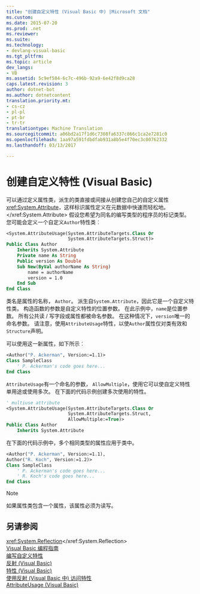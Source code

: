 ```yaml
---
title: "创建自定义特性 (Visual Basic 中) |Microsoft 文档"
ms.custom: 
ms.date: 2015-07-20
ms.prod: .net
ms.reviewer: 
ms.suite: 
ms.technology:
- devlang-visual-basic
ms.tgt_pltfrm: 
ms.topic: article
dev_langs:
- VB
ms.assetid: 5c9ef584-6c7c-496b-92a9-6e42f8d9ca28
caps.latest.revision: 3
author: dotnet-bot
ms.author: dotnetcontent
translation.priority.mt:
- cs-cz
- pl-pl
- pt-br
- tr-tr
translationtype: Machine Translation
ms.sourcegitcommit: a06bd2a17f1d6c7308fa6337c866c1ca2e7281c0
ms.openlocfilehash: 1aa97a591fdbdfab931a8b5e4f70ec3c00762332
ms.lasthandoff: 03/13/2017

---
```

# <a name="creating-custom-attributes-visual-basic"></a>创建自定义特性 (Visual Basic)
可以通过定义属性类，派生的类直接或间接从创建您自己的自定义属性<xref:System.Attribute>，这样标识属性定义在元数据中快速而轻松地。</xref:System.Attribute> 假设您希望为同名的编写类型的程序员的标记类型。 您可能会定义一个自定义`Author`特性类︰  
  
```vb  
<System.AttributeUsage(System.AttributeTargets.Class Or   
                       System.AttributeTargets.Struct)>   
Public Class Author  
    Inherits System.Attribute  
    Private name As String  
    Public version As Double  
    Sub New(ByVal authorName As String)  
        name = authorName  
        version = 1.0  
    End Sub  
End Class  
```  
  
 类名是属性的名称， `Author`。 派生自`System.Attribute`，因此它是一个自定义特性类。 构造函数的参数是自定义特性的位置参数。 在此示例中，`name`是位置参数。 所有公共读 / 写字段或属性都被命名参数。 在这种情况下，`version`唯一的命名参数。 请注意，使用`AttributeUsage`特性，以使`Author`属性仅对类有效和`Structure`声明。  
  
 可以使用这一新属性，如下所示︰  
  
```vb  
<Author("P. Ackerman", Version:=1.1)>   
Class SampleClass  
    ' P. Ackerman's code goes here...  
End Class  
```  
  
 `AttributeUsage`有一个命名的参数， `AllowMultiple`，使用它可以使自定义特性单用途或使用多次。 在下面的代码示例创建多次使用的特性。  
  
```vb  
' multiuse attribute  
<System.AttributeUsage(System.AttributeTargets.Class Or   
                       System.AttributeTargets.Struct,   
                       AllowMultiple:=True)>   
Public Class Author  
    Inherits System.Attribute  
```  
  
 在下面的代码示例中，多个相同类型的属性应用于类中。  
  
```vb  
<Author("P. Ackerman", Version:=1.1),   
Author("R. Koch", Version:=1.2)>   
Class SampleClass  
    ' P. Ackerman's code goes here...  
    ' R. Koch's code goes here...  
End Class  
```  
  
> [!NOTE]
>  如果属性类包含一个属性，该属性必须为读写。  
  
## <a name="see-also"></a>另请参阅  
 <xref:System.Reflection></xref:System.Reflection>   
 [Visual Basic 编程指南](../../../../visual-basic/programming-guide/index.md)   
 [编写自定义特性](http://msdn.microsoft.com/library/97216f69-bde8-49fd-ac40-f18c500ef5dc)   
 [反射 (Visual Basic)](../../../../visual-basic/programming-guide/concepts/reflection.md)   
 [特性 (Visual Basic)](../../../../visual-basic/language-reference/attributes.md)   
 [使用反射 (Visual Basic 中) 访问特性](../../../../visual-basic/programming-guide/concepts/attributes/accessing-attributes-by-using-reflection.md)   
 [AttributeUsage (Visual Basic)](../../../../visual-basic/programming-guide/concepts/attributes/attributeusage.md)
